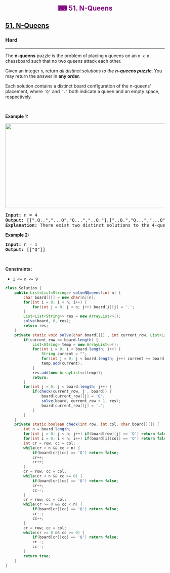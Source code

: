 <div align = "center">
<h style = "margin-bottom: 0px; margin-top: 0px; color : purple;" align = "center" class = "header">

## ⌨ 51. N-Queens

</h>
</div>

<h2><a href="https://leetcode.com/problems/n-queens" target = "_blank">51. N-Queens</a></h2><h3>Hard</h3><hr><p>The <strong>n-queens</strong> puzzle is the problem of placing <code>n</code> queens on an <code>n x n</code> chessboard such that no two queens attack each other.</p>

<p>Given an integer <code>n</code>, return <em>all distinct solutions to the <strong>n-queens puzzle</strong></em>. You may return the answer in <strong>any order</strong>.</p>

<p>Each solution contains a distinct board configuration of the n-queens&#39; placement, where <code>&#39;Q&#39;</code> and <code>&#39;.&#39;</code> both indicate a queen and an empty space, respectively.</p>

<p>&nbsp;</p>
<p><strong class="example">Example 1:</strong></p>
<img alt="" src="https://assets.leetcode.com/uploads/2020/11/13/queens.jpg" style="width: 600px; height: 268px;" />
<pre>
<strong>Input:</strong> n = 4
<strong>Output:</strong> [[&quot;.Q..&quot;,&quot;...Q&quot;,&quot;Q...&quot;,&quot;..Q.&quot;],[&quot;..Q.&quot;,&quot;Q...&quot;,&quot;...Q&quot;,&quot;.Q..&quot;]]
<strong>Explanation:</strong> There exist two distinct solutions to the 4-queens puzzle as shown above
</pre>

<p><strong class="example">Example 2:</strong></p>

<pre>
<strong>Input:</strong> n = 1
<strong>Output:</strong> [[&quot;Q&quot;]]
</pre>

<p>&nbsp;</p>
<p><strong>Constraints:</strong></p>

<ul>
	<li><code>1 &lt;= n &lt;= 9</code></li>
</ul>

```java
class Solution {
    public List<List<String>> solveNQueens(int n) {
        char board[][] = new char[n][n];
        for(int i = 0; i < n; i++) {
            for(int j = 0; j < n; j++) board[i][j] = '.';
        }
        List<List<String>> res = new ArrayList<>();
        solve(board, 0, res);
        return res;
    }
    private static void solve(char board[][] , int current_row, List<List<String>> res) {
        if(current_row == board.length) {
            List<String> temp = new ArrayList<>();
            for(int i = 0; i < board.length; i++) {
                String current = "";
                for(int j = 0; j < board.length; j++) current += board[i][j];
                temp.add(current);
            }
            res.add(new ArrayList<>(temp));
            return;
        }
        for(int j = 0; j < board.length; j++) {
            if(check(current_row, j , board)) {
                board[current_row][j] = 'Q';
                solve(board, current_row + 1, res);
                board[current_row][j] = '.';
            }
        }
    }
    private static boolean check(int row, int col, char board[][]) {
        int n = board.length;
        for(int j = 0; j < n; j++) if(board[row][j] == 'Q') return false;
        for(int i = 0; i < n; i++) if(board[i][col] == 'Q') return false;
        int cr = row, cc = col;
        while(cr < n && cc < n) {
            if(board[cr][cc] == 'Q') return false;
            cr++;
            cc++;
        }
        cr = row; cc = col;
        while(cr < n && cc >= 0) {
            if(board[cr][cc] == 'Q') return false;
            cr++;
            cc--;
        }
        cr = row; cc = col;
        while(cr >= 0 && cc < n) {
            if(board[cr][cc] == 'Q') return false;
            cr--;
            cc++;
        }
        cr = row; cc = col;
        while(cr >= 0 && cc >= 0) {
            if(board[cr][cc] == 'Q') return false;
            cr--;
            cc--;
        }
        return true;
    }
}
```
